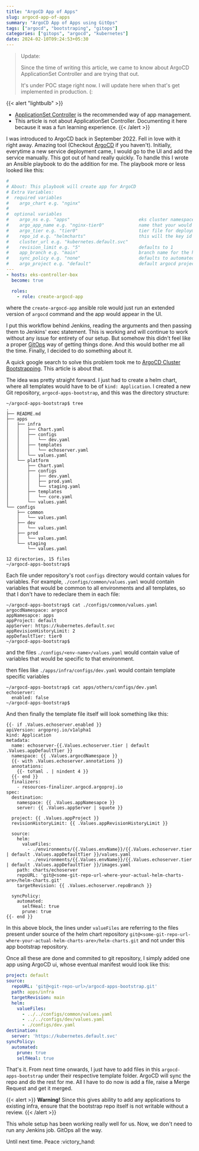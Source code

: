 ```yaml
---
title: "ArgoCD App of Apps"
slug: argocd-app-of-apps
summary: "ArgoCD App of Apps using GitOps"
tags: ["argocd", "bootstraping", "gitops"]
categories: ["gitops", "argocd", "kubernetes"]
date: 2024-02-10T09:24:53+05:30
---
```

> Update:
>
> Since the time of writing this article, we came to know about ArgoCD ApplicationSet Controller and are trying that out.
> 
> It's under POC stage right now. I will update here when that's get implemented in production. (:

{{< alert "lightbulb" >}}
- [ApplicationSet Controller](https://argo-cd.readthedocs.io/en/stable/operator-manual/applicationset/) is the recommended way of app management.
- This article is not about ApplicationSet Controller. Documenting it here because it was a fun learning experience.
{{< /alert >}}

I was introduced to ArgoCD back in September 2022. Fell in love with it right away. Amazing tool (Checkout  [ArgoCD](https://argoproj.github.io/cd/) if you haven't). Initially, everytime a new service deployment came, I would go to the UI and add the service manually. This got out of hand really quickly. To handle this I wrote an Ansible playbook to do the addition for me. The playbook more or less looked like this:

```yaml
#
# About: This playbook will create app for ArgoCD
# Extra Variables:
#  required variables
#    argo_chart e.g. "nginx"
#
#  optional variables
#    argo_ns e.g. "apps"                          eks cluster namespace where app will be installed.
#    argo_app_name e.g. "nginx-tier0"             name that your would see in ArgoCD UI. if not given, name is calculated using chart name and tier
#    argo_tier e.g. "tier0"                       tier file for deployment. defaults to tier0.
#    repo_id e.g. "helmcharts"                    this will the key id in global vars file. defaults to helmcharts
#    cluster_url e.g. "kubernetes.default.svc"
#    revision_limit e.g. "5"                      defaults to 1
#    app_branch e.g. "main"                       branch name for the helm chart repo, defaults to main
#    sync_policy e.g. "none"                      defaults to automated. this is how the app syncing will be done. If automated, then synced automatically.
#    argo_project e.g. "default"                  default argocd project where apps will be created. defaults to default
---
- hosts: eks-controller-box
  become: true

  roles:
    - role: create-argocd-app
```

where the `create-argocd-app` ansible role would just run an extended version of `argocd` command and the app would appear in the UI.

I put this workflow behind Jenkins, reading the arguments and then passing them to Jenkins' exec statement. This is working and will continue to work without any issue for entirety of our setup. But somehow this didn't feel like a proper [GitOps](https://about.gitlab.com/topics/gitops/) way of getting things done. And this would bother me all the time. Finally, I decided to do something about it.

A quick google search to solve this problem took me to [ArgoCD Cluster Bootstrapping](https://argo-cd.readthedocs.io/en/stable/operator-manual/cluster-bootstrapping/). This article is about that.

The idea was pretty straight forward. I just had to create a helm chart, where all templates would have to be of `kind: Application`. I created a new Git repository, `argocd-apps-bootstrap`, and this was the directory structure:
```text
~/argocd-apps-bootstrap$ tree
.
├── README.md
├── apps
│   ├── infra
│   │   ├── Chart.yaml
│   │   ├── configs
│   │   │   └── dev.yaml
│   │   ├── templates
│   │   │   └── echoserver.yaml
│   │   └── values.yaml
│   └── platform
│       ├── Chart.yaml
│       ├── configs
│       │   ├── dev.yaml
│       │   ├── prod.yaml
│       │   └── staging.yaml
│       ├── templates
│       │   └── core.yaml
│       └── values.yaml
└── configs
    ├── common
    │   └── values.yaml
    ├── dev
    │   └── values.yaml
    ├── prod
    │   └── values.yaml
    └── staging
        └── values.yaml

12 directories, 15 files
~/argocd-apps-bootstrap$
```

Each file under repository's root `configs` directory would contain values for variables. For example, `./configs/common/values.yaml` would contain variables that would be common to all environments and all templates, so that I don't have to redeclare them in each file:
```text
~/argocd-apps-bootstrap$ cat ./configs/common/values.yaml
argocdNamespace: argocd
appNamesapce: apps
appProject: default
appServer: https://kubernetes.default.svc
appRevisionHistoryLimit: 2
appDefaultTier: tier0
~/argocd-apps-bootstrap$
```

and the files `./configs/<env-name>/values.yaml` would contain value of variables that would be specific to that environment.

then files like `./apps/infra/configs/dev.yaml` would contain template specific variables
```text
~/argocd-apps-bootstrap$ cat apps/others/configs/dev.yaml
echoserver:
  enabled: false
~/argocd-apps-bootstrap$
```

And then finally the template file itself will look something like this:
```text
{{- if .Values.echoserver.enabled }}
apiVersion: argoproj.io/v1alpha1
kind: Application
metadata:
  name: echoserver-{{.Values.echoserver.tier | default .Values.appDefaultTier }}
  namespace: {{ .Values.argocdNamespace }}
  {{- with .Values.echoserver.annotations }}
  annotations:
    {{- toYaml . | nindent 4 }}
  {{- end }}
  finalizers:
    - resources-finalizer.argocd.argoproj.io
spec:
  destination:
    namespace: {{ .Values.appNamesapce }}
    server: {{ .Values.appServer | squote }}

  project: {{ .Values.appProject }}
  revisionHistoryLimit: {{ .Values.appRevisionHistoryLimit }}

  source:
    helm:
      valueFiles:
        - ./environments/{{.Values.envName}}/{{.Values.echoserver.tier | default .Values.appDefaultTier }}/values.yaml
        - ./environments/{{.Values.envName}}/{{.Values.echoserver.tier | default .Values.appDefaultTier }}/images.yaml
    path: charts/echoserver
    repoURL: 'git@<some-git-repo-url-where-your-actual-helm-charts-are>/helm-charts.git'
    targetRevision: {{ .Values.echoserver.repoBranch }}

  syncPolicy:
    automated:
      selfHeal: true
      prune: true
{{- end }}
```

In this above block, the lines under `valueFiles` are referring to the files present under source of the helm chart repository `git@<some-git-repo-url-where-your-actual-helm-charts-are>/helm-charts.git` and not under this app bootstrap repository.

Once all these are done and commited to git repository, I simply added one app using ArgoCD ui, whose eventual manifest would look like this:
```yaml
project: default
source:
  repoURL: 'git@<git-repo-url>/argocd-apps-bootstrap.git'
  path: apps/infra
  targetRevision: main
  helm:
    valueFiles:
      - ../../configs/common/values.yaml
      - ../../configs/dev/values.yaml
      - ./configs/dev.yaml
destination:
  server: 'https://kubernetes.default.svc'
syncPolicy:
  automated:
    prune: true
    selfHeal: true
```


That's it. From next time onwards, I just have to add files in this `argocd-apps-bootstrap` under their respective template folder. ArgoCD will sync the repo and do the rest for me. All I have to do now is add a file, raise a Merge Request and get it merged.

{{< alert >}}
**Warning!** Since this gives ability to add any applications to existing infra, ensure that the bootstrap repo itself is not writable without a review.
{{< /alert >}}


This whole setup has been working really well for us. Now, we don't need to run any Jenkins job. GitOps all the way.

Until next time. Peace :victory_hand: 
